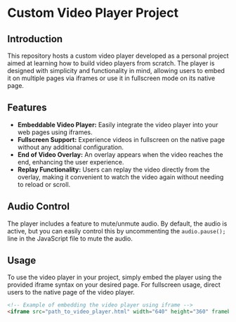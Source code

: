 # Custom Video Player Project

## Introduction
This repository hosts a custom video player developed as a personal project aimed at learning how to build video players from scratch. The player is designed with simplicity and functionality in mind, allowing users to embed it on multiple pages via iframes or use it in fullscreen mode on its native page.

## Features
- **Embeddable Video Player:** Easily integrate the video player into your web pages using iframes.
- **Fullscreen Support:** Experience videos in fullscreen on the native page without any additional configuration.
- **End of Video Overlay:** An overlay appears when the video reaches the end, enhancing the user experience.
- **Replay Functionality:** Users can replay the video directly from the overlay, making it convenient to watch the video again without needing to reload or scroll.

## Audio Control
The player includes a feature to mute/unmute audio. By default, the audio is active, but you can easily control this by uncommenting the `audio.pause();` line in the JavaScript file to mute the audio.

## Usage
To use the video player in your project, simply embed the player using the provided iframe syntax on your desired page. For fullscreen usage, direct users to the native page of the video player.

```html
<!-- Example of embedding the video player using iframe -->
<iframe src="path_to_video_player.html" width="640" height="360" frameborder="0" allowfullscreen></iframe>
